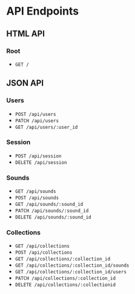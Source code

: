 # API Endpoints

## HTML API

### Root
- `GET /`

## JSON API

### Users
- `POST /api/users`
- `PATCH /api/users`
- `GET /api/users/:user_id`

### Session
- `POST /api/session`
- `DELETE /api/session`

### Sounds
- `GET /api/sounds`
- `POST /api/sounds`
- `GET /api/sounds/:sound_id`
- `PATCH /api/sounds/:sound_id`
- `DELETE /api/sounds/:sound_id`

### Collections
- `GET /api/collections`
- `POST /api/collections`
- `GET /api/collections/:collection_id`
- `GET /api/collections/:collection_id/sounds`
- `GET /api/collections/:collection_id/users`
- `PATCH /api/collections/:collection_id`
- `DELETE /api/collections/:collectionid`
